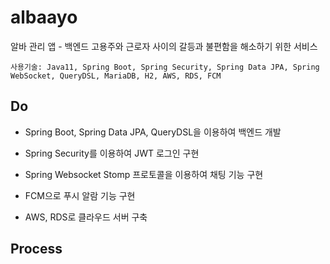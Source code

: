# albaayo
알바 관리 앱 - 백엔드
고용주와 근로자 사이의 갈등과 불편함을 해소하기 위한 서비스
```
사용기술: Java11, Spring Boot, Spring Security, Spring Data JPA, Spring WebSocket, QueryDSL, MariaDB, H2, AWS, RDS, FCM
```

## Do
- Spring Boot, Spring Data JPA, QueryDSL을 이용하여 백엔드 개발

- Spring Security를 이용하여 JWT 로그인 구현

- Spring Websocket Stomp 프로토콜을 이용하여 채팅 기능 구현

- FCM으로 푸시 알람 기능 구현

- AWS, RDS로 클라우드 서버 구축

## Process
